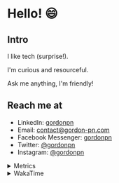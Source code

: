 # Hello! 😄

## Intro

I like tech (surprise!).

I'm curious and resourceful.

Ask me anything, I'm friendly!

## Reach me at

- LinkedIn: [gordonpn](https://www.linkedin.com/in/gordonpn/)
- Email: [contact@gordon-pn.com](mailto:contact@gordon-pn.com)
- Facebook Messenger: [gordonpn](https://www.messenger.com/t/Gordonpn)
- Twitter: [@gordonpn](https://twitter.com/Gordonpn)
- Instagram: [@gordonpn](https://www.instagram.com/gordonpn/)

<details>
  <summary>Metrics</summary>

  <img align="center" src="https://github.com/gordonpn/gordonpn/blob/master/github-metrics.svg" alt="GitHub Metrics">

</details>

<details>
  <summary>WakaTime</summary>

  <!--START_SECTION:waka-->
**I'm an Early 🐤** 

```text
🌞 Morning                2636 commits        ████░░░░░░░░░░░░░░░░░░░░░   17.93 % 
🌆 Daytime                5786 commits        ██████████░░░░░░░░░░░░░░░   39.35 % 
🌃 Evening                6099 commits        ██████████░░░░░░░░░░░░░░░   41.48 % 
🌙 Night                  183 commits         ░░░░░░░░░░░░░░░░░░░░░░░░░   01.24 % 
```
📅 **I'm Most Productive on Sunday** 

```text
Monday                   2156 commits        ████░░░░░░░░░░░░░░░░░░░░░   14.66 % 
Tuesday                  2101 commits        ████░░░░░░░░░░░░░░░░░░░░░   14.29 % 
Wednesday                2262 commits        ████░░░░░░░░░░░░░░░░░░░░░   15.38 % 
Thursday                 2212 commits        ████░░░░░░░░░░░░░░░░░░░░░   15.04 % 
Friday                   1419 commits        ██░░░░░░░░░░░░░░░░░░░░░░░   09.65 % 
Saturday                 1903 commits        ███░░░░░░░░░░░░░░░░░░░░░░   12.94 % 
Sunday                   2651 commits        █████░░░░░░░░░░░░░░░░░░░░   18.03 % 
```


📊 **This Week I Spent My Time On** 

```text
💬 Programming Languages: 
Java                     18 hrs 33 mins      ██████████████░░░░░░░░░░░   57.23 % 
Text                     3 hrs 11 mins       ██░░░░░░░░░░░░░░░░░░░░░░░   09.87 % 
Ruby                     2 hrs 37 mins       ██░░░░░░░░░░░░░░░░░░░░░░░   08.10 % 
JSON                     1 hr 37 mins        █░░░░░░░░░░░░░░░░░░░░░░░░   04.99 % 
Jinja2                   1 hr 32 mins        █░░░░░░░░░░░░░░░░░░░░░░░░   04.76 % 

🔥 Editors: 
IntelliJ                 31 hrs 37 mins      ████████████████████████░   97.51 % 
VS Code                  48 mins             █░░░░░░░░░░░░░░░░░░░░░░░░   02.49 % 
```


 Last Updated on 19/04/2023 16:28:14 UTC
<!--END_SECTION:waka-->
</details>
